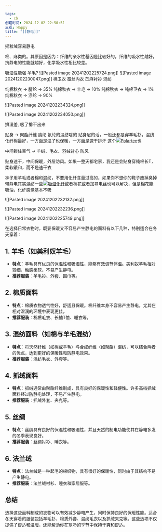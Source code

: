 ```yaml
---

tags:
  - cb
创建时间: 2024-12-02 22:50:51
三观: Happy
title: "[[静电]]"
---
```

摇粒绒容易静电


棉、麻类的。其原因是因为：纤维的亲水性基因是比较好的。纤维的吸水性越好，抗静电的性能就越好，化学吸水性相比较差。

吸湿性能强
羊毛? 
![[Pasted image 20241202225724.png]]
![[Pasted image 20241202230047.png]]
棉卫衣
蚕丝内衣
苎麻衬衫
混纺


纯棉秋衣 -> 腈纶 -> 35%
纯棉秋衣 -> 羊毛 -> 10%
纯棉秋衣 -> 纯棉卫衣 -> 1%
纯棉秋衣 -> 涤纶 -> 90%

![[Pasted image 20241202234324.png]]

![[Pasted image 20241202234050.png]]


排湿差, 吸了排不出来

贴身 -> 聚酯纤维 腈纶 氨纶的混纺啥的
贴身层的话，一般还都是穿羊毛衫，混纺化纤棉最好，一方面是湿了也保暖，一方面是速干排汗
这个[![](https://i0.hdslb.com/bfs/reply/9f3ad0659e84c96a711b88dd33f4bc2e945045e0.png)Polartec](https://search.bilibili.com/all?from_source=webcommentline_search&keyword=Polartec&seid=7853045630679951020)也

中间锁住空气 -> 羊绒、毛衣、羽绒背心
防风


贴身速干，中间保暖，外层防风。如果一整天都宅家，我还是会贴身穿纯棉长T，柔软暖和，而不是速干衣


袜子用羊毛或者棉和混纺，不要用化纤含量过高的，如果你不想你的鞋子废掉臭掉
带静电其实混纺一些[![](https://i0.hdslb.com/bfs/reply/9f3ad0659e84c96a711b88dd33f4bc2e945045e0.png)吸湿化纤](https://search.bilibili.com/all?from_source=webcommentline_search&keyword=%E5%90%B8%E6%B9%BF%E5%8C%96%E7%BA%A4&seid=12949899568738201427)或者棉花或者加导电丝也可以解决，但是棉花能吸油，化纤感觉基本不吸

![[Pasted image 20241202232132.png]]

![[Pasted image 20241202232236.png]]


![[Pasted image 20241202225749.png]]

在选择日常衣物时，既要保暖又不容易产生静电的面料有以下几种，特别适合在冬天穿着：

## 1. **羊毛（如美利奴羊毛）**

- **特点**：羊毛具有优良的保温性和吸湿性，能够有效调节体温。美利奴羊毛相对较细，触感柔软，不易产生静电。
- **推荐服装**：羊毛衫、外套、围巾等。

## 2. **棉质面料**

- **特点**：棉质衣物透气性好，舒适且保暖。棉纤维本身不容易产生静电，尤其在相对湿润的环境中表现更佳。
- **推荐服装**：棉质毛衣、长袖T恤、睡衣等。

## 3. **混纺面料（如棉与羊毛混纺）**

- **特点**：将天然纤维（如棉或羊毛）与合成纤维（如聚酯）混纺，可以结合两者的优点，达到更好的保暖性和防静电效果。
- **推荐服装**：混纺毛衣、外套等。

## 4. **抓绒面料**

- **特点**：抓绒通常由聚酯纤维制成，具有良好的保暖性和轻便性。许多高档抓绒面料经过防静电处理，不易产生静电。
- **推荐服装**：抓绒外套、夹克等。

## 5. **丝绸**

- **特点**：丝绸具有良好的保温性和吸湿性，并且天然的制电功能使其在静电多发的冬季表现良好。
- **推荐服装**：丝绸衬衫、睡衣等。

## 6. **法兰绒**

- **特点**：法兰绒是一种起毛的棉织物，具有很好的保暖性，同时由于其结构不易产生静电。
- **推荐服装**：法兰绒衬衫、睡衣和家居服等。

## 总结

选择这些面料制成的衣物可以有效减少静电产生，同时保持良好的保暖性能。适合冬天穿着的服装包括羊毛衫、棉质外套、混纺毛衣以及抓绒夹克等。这些选项不仅提供了舒适和温暖，还能帮助你在寒冷的季节中保持干爽和舒适。